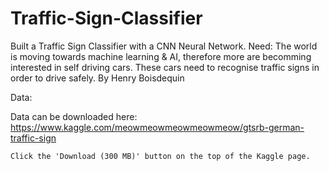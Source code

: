 # Traffic-Sign-Classifier

Built a Traffic Sign Classifier with a CNN Neural Network. Need: The world is moving towards machine learning & AI, therefore more are becomming interested in self driving cars. These cars need to recognise traffic signs in order to drive safely. By Henry Boisdequin

Data:

Data can be downloaded here: https://www.kaggle.com/meowmeowmeowmeowmeow/gtsrb-german-traffic-sign
```
Click the 'Download (300 MB)' button on the top of the Kaggle page.
```
